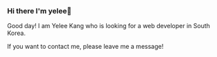 ### Hi there I'm yelee👋
Good day! I am Yelee Kang who is looking for a web developer in South Korea.

If you want to contact me, please leave me a message!

<!--
- 🔭 I’m currently looing for a web development job now.

- 🌱 I’m currently learning ...
- 👯 I’m looking to collaborate on ...
- 🤔 I’m looking for help with ...
- 💬 Ask me about ...
- 📫 How to reach me: ...
- 😄 Pronouns: ...
- ⚡ Fun fact: ...-->
